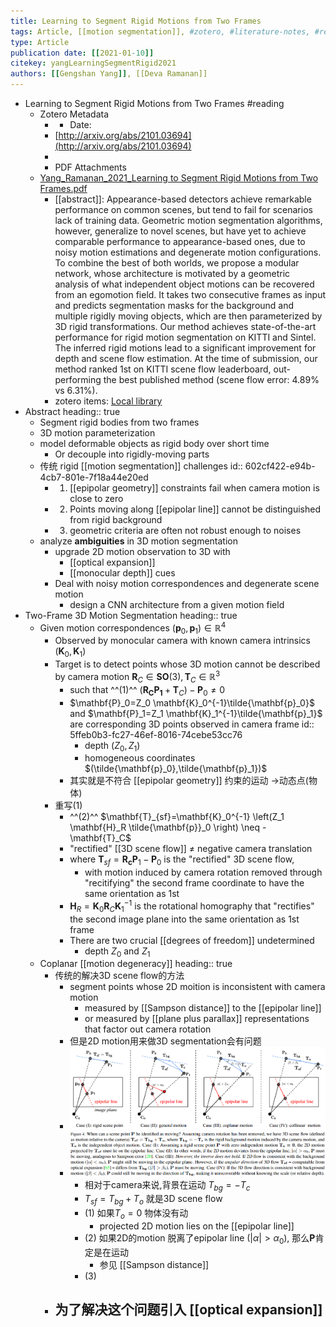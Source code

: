 ```yaml
---
title: Learning to Segment Rigid Motions from Two Frames
tags: Article, [[motion segmentation]], #zotero, #literature-notes, #reference
type: Article
publication date: [[2021-01-10]]
citekey: yangLearningSegmentRigid2021
authors: [[Gengshan Yang]], [[Deva Ramanan]]
---
```


- Learning to Segment Rigid Motions from Two Frames #reading
    - Zotero Metadata
        - * Date:
        - [http://arxiv.org/abs/2101.03694](http://arxiv.org/abs/2101.03694)
        -
        - PDF Attachments
    - [Yang_Ramanan_2021_Learning to Segment Rigid Motions from Two Frames.pdf](zotero://open-pdf/library/items/JZPT2ZF7)
        - [[abstract]]:
          Appearance-based detectors achieve remarkable performance on common scenes, but tend to fail for scenarios lack of training data. Geometric motion segmentation algorithms, however, generalize to novel scenes, but have yet to achieve comparable performance to appearance-based ones, due to noisy motion estimations and degenerate motion configurations. To combine the best of both worlds, we propose a modular network, whose architecture is motivated by a geometric analysis of what independent object motions can be recovered from an egomotion field. It takes two consecutive frames as input and predicts segmentation masks for the background and multiple rigidly moving objects, which are then parameterized by 3D rigid transformations. Our method achieves state-of-the-art performance for rigid motion segmentation on KITTI and Sintel. The inferred rigid motions lead to a significant improvement for depth and scene flow estimation. At the time of submission, our method ranked 1st on KITTI scene flow leaderboard, out-performing the best published method (scene flow error: 4.89% vs 6.31%).
        - zotero items: [Local library](zotero://select/items/1_TZCQLLB2)
- Abstract
  heading:: true
    - Segment rigid bodies from two frames
    - 3D motion parameterization
    - model deformable objects as rigid body over short time
        - Or decouple into rigidly-moving parts
    - 传统 rigid [[motion segmentation]] challenges
      id:: 602cf422-e94b-4cb7-801e-7f18a44e20ed
        - 1. [[epipolar geometry]] constraints fail when camera motion is close to zero
        - 2. Points moving along [[epipolar line]] cannot be distinguished from rigid background
        - 3. geometric criteria are often not robust enough to noises
    - analyze **ambiguities** in 3D motion segmentation
        - upgrade 2D motion observation to 3D with
            - [[optical expansion]]
            - [[monocular depth]] cues
        - Deal with noisy motion correspondences and degenerate scene motion
            - design a CNN architecture from a given motion field
- Two-Frame 3D Motion Segmentation
  heading:: true
    - Given motion correspondences $(\mathbf{p}_0, \mathbf{p}_1) \in{\mathbb{R}^4}$
        - Observed by monocular camera with known camera intrinsics $(\mathbf{K}_0,\mathbf{K}_1)$
        - Target is to detect points whose 3D motion cannot be described by camera motion $\mathbf{R}_C \in {\mathbf{SO}(3)}, \mathbf{T}_C \in {\mathbb{R}^3}$
            - such that ^^(1)^^ $(\mathbf{R_C P_1}+\mathbf{T}_C)-\mathbf{P}_0 \neq 0$
            - $\mathbf{P}_0=Z_0 \mathbf{K}_0^{-1}\tilde{\mathbf{p}_0}$ and $\mathbf{P}_1=Z_1 \mathbf{K}_1^{-1}\tilde{\mathbf{p}_1}$ are corresponding 3D points observed in camera frame
              id:: 5ffeb0b3-fc27-46ef-8016-74cebe53cc76
                - depth $(Z_0, Z_1)$
                - homogeneous coordinates $(\tilde{\mathbf{p}_0},\tilde{\mathbf{p}_1})$
            - 其实就是不符合 [[epipolar geometry]] 约束的运动 ->动态点(物体)
        - 重写(1)
            - ^^(2)^^ $\mathbf{T}_{sf}=\mathbf{K}_0^{-1} \left(Z_1 \mathbf{H}_R \tilde{\mathbf{p}}_0 \right) \neq - \mathbf{T}_C$
            - "rectified" [[3D scene flow]] $\neq$ negative camera translation
            - where $\mathbf{T}_{sf}=\mathbf{R_c P}_1 - \mathbf{P}_0$ is the "rectified" 3D scene flow,
                - with motion induced by camera rotation removed through "recitifying" the second frame coordinate to have the same orientation as 1st
            - $\mathbf{H}_R=\mathbf{K}_0 \mathbf{R}_C \mathbf{K}_1^{-1}$  is the rotational homography that "rectifies" the second image plane into the same orientation as 1st frame
            - There are two crucial [[degrees of freedom]] undetermined
                - depth $Z_0$ and $Z_1$
    - Coplanar [[motion degeneracy]]
      heading:: true
        - 传统的解决3D scene flow的方法
            - segment points whose 2D moition is inconsistent with camera motion
                - measured by [[Sampson distance]] to the [[epipolar line]]
                - or measured by [[plane plus parallax]] representations that factor out camera rotation
            - 但是2D motion用来做3D segmentation会有问题
            - ![image.png](/assets/pages_learning_to_segment_rigid_motions_from_two_frames_1610532171258_0.png)
            - ![image.png](/assets/pages_learning_to_segment_rigid_motions_from_two_frames_1610532212322_0.png)
                - 相对于camera来说,背景在运动 $T_{bg}=-T_c$
                - $T_{sf}=T_{bg}+T_o$ 就是3D scene flow
                - (1) 如果$T_o=0$ 物体没有动
                    - projected 2D motion lies on the [[epipolar line]]
                - (2) 如果2D的motion 脱离了epipolar line ($|\alpha|>\alpha_0$), 那么$\mathbf{P}$肯定是在运动
                    - 参见 [[Sampson distance]]
                - (3)
        - 为了解决这个问题引入 [[optical expansion]]
            -
